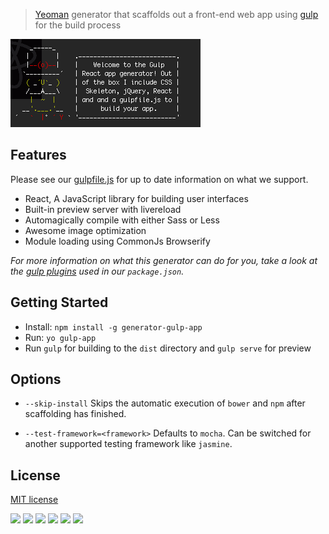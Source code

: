 > [Yeoman](http://yeoman.io) generator that scaffolds out a front-end web app using [gulp](http://gulpjs.com/) for the build process

![](screenshot.png)

## Features

Please see our [gulpfile.js](app/templates/gulpfile.js) for up to date information on what we support.

* React, A JavaScript library for building user interfaces
* Built-in preview server with livereload
* Automagically compile with either Sass or Less
* Awesome image optimization
* Module loading using CommonJs Browserify

*For more information on what this generator can do for you, take a look at the [gulp plugins](app/templates/_package.json) used in our `package.json`.*


## Getting Started

- Install: `npm install -g generator-gulp-app`
- Run: `yo gulp-app`
- Run `gulp` for building to the `dist` directory and `gulp serve` for preview


## Options

- `--skip-install`
  Skips the automatic execution of `bower` and `npm` after scaffolding has finished.

- `--test-framework=<framework>`
  Defaults to `mocha`. Can be switched for another supported testing framework like `jasmine`.


## License

[MIT license](http://opensource.org/licenses/MIT)

![](app/templates/images/react.png)
![](app/templates/images/gulp.png)
![](app/templates/images/browserify.png)
![](app/templates/images/jquery.png)
![](app/templates/images/less.png)
![](app/templates/images/sass.png)
